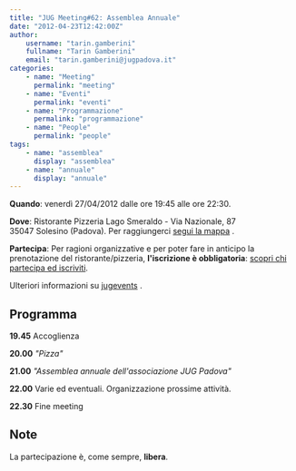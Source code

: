 ```yaml
---
title: "JUG Meeting#62: Assemblea Annuale"
date: "2012-04-23T12:42:00Z"
author:
    username: "tarin.gamberini"
    fullname: "Tarin Gamberini"
    email: "tarin.gamberini@jugpadova.it"
categories:
    - name: "Meeting"
      permalink: "meeting"
    - name: "Eventi"
      permalink: "eventi"
    - name: "Programmazione"
      permalink: "programmazione"
    - name: "People"
      permalink: "people"
tags:
    - name: "assemblea"
      display: "assemblea"
    - name: "annuale"
      display: "annuale"
---
```


**Quando**: venerdì 27/04/2012 dalle ore 19:45 alle ore 22:30.

**Dove**: Ristorante Pizzeria Lago Smeraldo - Via Nazionale, 87\
35047 Solesino (Padova). Per raggiungerci [segui la
mappa](http://maps.google.it/maps/place?q=Via+Nazionale,+87+35047+-+Solesino+%28PD%29&hl=it&cid=7361042502251081780)
.

**Partecipa**: Per ragioni organizzative e per poter fare in anticipo la
prenotazione del ristorante/pizzeria, **l'iscrizione è obbligatoria**:
[scopri chi partecipa ed
iscriviti](http://jugevents.org/jugevents/event/showParticipants.html?id=45571).

Ulteriori informazioni su
[jugevents](http://jugevents.org/jugevents/event/45571) .

Programma
---------

**19.45** Accoglienza

**20.00** *"Pizza"*

**21.00** *"Assemblea annuale dell'associazione JUG Padova"*

**22.00** Varie ed eventuali. Organizzazione prossime attività.

**22.30** Fine meeting

Note
----

La partecipazione è, come sempre, **libera**.
